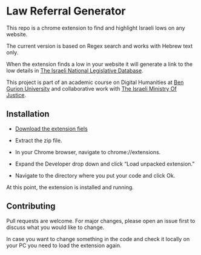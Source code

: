 # Law Referral Generator
This repo is a chrome extension to find and highlight Israeli lows on any website.

The current version is based on Regex search and works with Hebrew text only. 

When the extension finds a low in your website it will generate a link to the low details in   [The Israeli National Legislative Database](https://main.knesset.gov.il/Activity/Legislation/Laws/Pages/LawHome.aspx).

This project is part of an academic course on Digital Humanities at [Ben Gurion University](https://in.bgu.ac.il/en/pages/default.aspx) and collaborative work with [The Israeli Ministry Of Justice](https://www.gov.il/he/departments/ministry_of_justice).



## Installation

* [Download the extension fiels](https://github.com/vardidanielle/LawReferralGenerator/archive/yishay.zip
)

* Extract the zip file.

* In your Chrome browser, navigate to chrome://extensions.

* Expand the Developer drop down and click “Load unpacked extension.”

* Navigate to the directory where you put your code and click Ok.

At this point, the extension is installed and running. 





## Contributing
Pull requests are welcome. For major changes, please open an issue first to discuss what you would like to change.

In case you want to change something in the code and check it locally on your PC you need to load the extension again.
